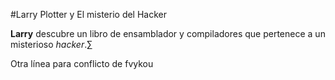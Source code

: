 #Larry Plotter y El misterio del Hacker

**Larry** descubre un libro de ensamblador y compiladores que pertenece a un misterioso *hacker*.∑

Otra línea para conflicto de fvykou
